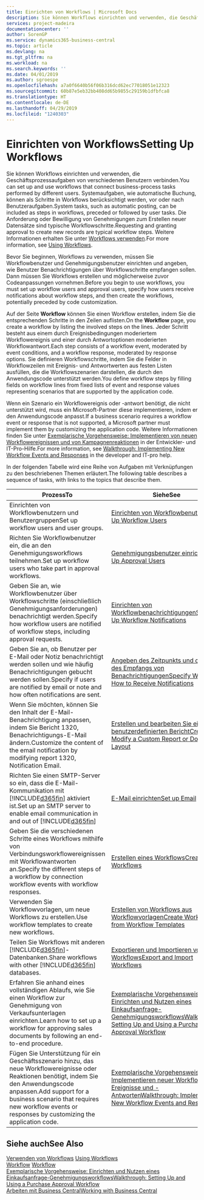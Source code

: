 ```yaml
---
title: Einrichten von Workflows | Microsoft Docs
description: Sie können Workflows einrichten und verwenden, die Geschäftsprozessaufgaben von verschiedenen Benutzern verbinden. Systemaufgaben, wie automatische Buchung, können als Schritte in Workflows berücksichtigt werden, vor oder nach Benutzeraufgaben. Die Anforderung oder Bewilligung von Genehmigungen zum Erstellen neuer Datensätze sind typische Workflowschritte.
services: project-madeira
documentationcenter: ''
author: SorenGP
ms.service: dynamics365-business-central
ms.topic: article
ms.devlang: na
ms.tgt_pltfrm: na
ms.workload: na
ms.search.keywords: ''
ms.date: 04/01/2019
ms.author: sgroespe
ms.openlocfilehash: a7a0f6640b56f06b316dcd62ec77018051e12323
ms.sourcegitcommit: 60b87e5eb32bb408dd65b9855c29159b1dfbfca8
ms.translationtype: HT
ms.contentlocale: de-DE
ms.lasthandoff: 04/29/2019
ms.locfileid: "1240303"
---
```

# <a name="setting-up-workflows"></a><span data-ttu-id="d089d-105">Einrichten von Workflows</span><span class="sxs-lookup"><span data-stu-id="d089d-105">Setting Up Workflows</span></span>
<span data-ttu-id="d089d-106">Sie können Workflows einrichten und verwenden, die Geschäftsprozessaufgaben von verschiedenen Benutzern verbinden.</span><span class="sxs-lookup"><span data-stu-id="d089d-106">You can set up and use workflows that connect business-process tasks performed by different users.</span></span> <span data-ttu-id="d089d-107">Systemaufgaben, wie automatische Buchung, können als Schritte in Workflows berücksichtigt werden, vor oder nach Benutzeraufgaben.</span><span class="sxs-lookup"><span data-stu-id="d089d-107">System tasks, such as automatic posting, can be included as steps in workflows, preceded or followed by user tasks.</span></span> <span data-ttu-id="d089d-108">Die Anforderung oder Bewilligung von Genehmigungen zum Erstellen neuer Datensätze sind typische Workflowschritte.</span><span class="sxs-lookup"><span data-stu-id="d089d-108">Requesting and granting approval to create new records are typical workflow steps.</span></span> <span data-ttu-id="d089d-109">Weitere Informationen erhalten Sie unter [Workflows verwenden](across-use-workflows.md).</span><span class="sxs-lookup"><span data-stu-id="d089d-109">For more information, see [Using Workflows](across-use-workflows.md).</span></span>  

 <span data-ttu-id="d089d-110">Bevor Sie beginnen, Workflows zu verwenden, müssen Sie Workflowbenutzer und Genehmigungsbenutzer einrichten und angeben, wie Benutzer Benachrichtigungen über Workflowschritte empfangen sollen. Dann müssen Sie Workflows erstellen und möglicherweise zuvor Codeanpassungen vornehmen.</span><span class="sxs-lookup"><span data-stu-id="d089d-110">Before you begin to use workflows, you must set up workflow users and approval users, specify how users receive notifications about workflow steps, and then create the workflows, potentially preceded by code customization.</span></span>  

 <span data-ttu-id="d089d-111">Auf der Seite **Workflow** können Sie einen Workflow erstellen, indem Sie die entsprechenden Schritte in den Zeilen auflisten.</span><span class="sxs-lookup"><span data-stu-id="d089d-111">On the **Workflow** page, you create a workflow by listing the involved steps on the lines.</span></span> <span data-ttu-id="d089d-112">Jeder Schritt besteht aus einem durch Ereignisbedingungen moderiertem Workflowereignis und einer durch Antwortoptionen moderierten Workflowantwort.</span><span class="sxs-lookup"><span data-stu-id="d089d-112">Each step consists of a workflow event, moderated by event conditions, and a workflow response, moderated by response options.</span></span> <span data-ttu-id="d089d-113">Sie definieren Workflowschritte, indem Sie die Felder in Workflowzeilen mit Ereignis- und Antwortwerten aus festen Listen ausfüllen, die die Workflowszenarien darstellen, die durch den Anwendungscode unterstützt werden.</span><span class="sxs-lookup"><span data-stu-id="d089d-113">You define workflow steps by filling fields on workflow lines from fixed lists of event and response values representing scenarios that are supported by the application code.</span></span>  

 <span data-ttu-id="d089d-114">Wenn ein Szenario ein Workflowereignis oder -antwort benötigt, die nicht unterstützt wird, muss ein Microsoft-Partner diese implementieren, indem er den Anwendungscode anpasst.</span><span class="sxs-lookup"><span data-stu-id="d089d-114">If a business scenario requires a workflow event or response that is not supported, a Microsoft partner must implement them by customizing the application code.</span></span> <span data-ttu-id="d089d-115">Weitere Informationen finden Sie unter [Exemplarische Vorgehensweise: Implementieren von neuen Workflowereignissen und von Kampagnenreaktionen](/dynamics-nav/Walkthrough--Implementing-New-Workflow-Events-and-Responses) in der Entwickler- und IT-Pro-Hilfe.</span><span class="sxs-lookup"><span data-stu-id="d089d-115">For more information, see [Walkthrough: Implementing New Workflow Events and Responses](/dynamics-nav/Walkthrough--Implementing-New-Workflow-Events-and-Responses) in the developer and IT-pro help.</span></span>

 <span data-ttu-id="d089d-116">In der folgenden Tabelle wird eine Reihe von Aufgaben mit Verknüpfungen zu den beschriebenen Themen erläutert.</span><span class="sxs-lookup"><span data-stu-id="d089d-116">The following table describes a sequence of tasks, with links to the topics that describe them.</span></span>  

|<span data-ttu-id="d089d-117">**Prozess**</span><span class="sxs-lookup"><span data-stu-id="d089d-117">**To**</span></span>|<span data-ttu-id="d089d-118">**Siehe**</span><span class="sxs-lookup"><span data-stu-id="d089d-118">**See**</span></span>|  
|------------|-------------|  
|<span data-ttu-id="d089d-119">Einrichten von Workflowbenutzern und Benutzergruppen</span><span class="sxs-lookup"><span data-stu-id="d089d-119">Set up workflow users and user groups.</span></span>|[<span data-ttu-id="d089d-120">Einrichten von Workflowbenutzern</span><span class="sxs-lookup"><span data-stu-id="d089d-120">Set Up Workflow Users</span></span>](across-how-to-set-up-workflow-users.md)|  
|<span data-ttu-id="d089d-121">Richten Sie Workflowbenutzer ein, die an den Genehmigungsworkflows teilnehmen.</span><span class="sxs-lookup"><span data-stu-id="d089d-121">Set up workflow users who take part in approval workflows.</span></span>|[<span data-ttu-id="d089d-122">Genehmigungsbenutzer einrichten</span><span class="sxs-lookup"><span data-stu-id="d089d-122">Set Up Approval Users</span></span>](across-how-to-set-up-approval-users.md)|  
|<span data-ttu-id="d089d-123">Geben Sie an, wie Workflowbenutzer über Workflowschritte (einschließlich Genehmigungsanforderungen) benachrichtigt werden.</span><span class="sxs-lookup"><span data-stu-id="d089d-123">Specify how workflow users are notified of workflow steps, including approval requests.</span></span>|[<span data-ttu-id="d089d-124">Einrichten von Workflowbenachrichtigungen</span><span class="sxs-lookup"><span data-stu-id="d089d-124">Setting Up Workflow Notifications</span></span>](across-setting-up-workflow-notifications.md)|  
|<span data-ttu-id="d089d-125">Geben Sie an, ob Benutzer per E-Mail oder Notiz benachrichtigt werden sollen und wie häufig Benachrichtigungen gebucht werden sollen.</span><span class="sxs-lookup"><span data-stu-id="d089d-125">Specify if users are notified by email or note and how often notifications are sent.</span></span>|[<span data-ttu-id="d089d-126">Angeben des Zeitpunkts und der Art des Empfangs von Benachrichtigungen</span><span class="sxs-lookup"><span data-stu-id="d089d-126">Specify When and How to Receive Notifications</span></span>](across-how-to-specify-when-and-how-to-receive-notifications.md)|  
|<span data-ttu-id="d089d-127">Wenn Sie möchten, können Sie den Inhalt der E-Mail-Benachrichtigung anpassen, indem Sie Bericht 1320, Benachrichtigungs-E-Mail ändern.</span><span class="sxs-lookup"><span data-stu-id="d089d-127">Customize the content of the email notification by modifying report 1320, Notification Email.</span></span>|[<span data-ttu-id="d089d-128">Erstellen und bearbeiten Sie einen benutzerdefinierten Bericht</span><span class="sxs-lookup"><span data-stu-id="d089d-128">Create and Modify a Custom Report or Document Layout</span></span>](ui-how-create-custom-report-layout.md)|  
|<span data-ttu-id="d089d-129">Richten Sie einen SMTP-Server so ein, dass die E-Mail-Kommunikation mit [!INCLUDE[d365fin](includes/d365fin_md.md)] aktiviert ist.</span><span class="sxs-lookup"><span data-stu-id="d089d-129">Set up an SMTP server to enable email communication in and out of [!INCLUDE[d365fin](includes/d365fin_md.md)]</span></span>|[<span data-ttu-id="d089d-130">E-Mail einrichten</span><span class="sxs-lookup"><span data-stu-id="d089d-130">Set up Email</span></span>](admin-how-setup-email.md)|
|<span data-ttu-id="d089d-131">Geben Sie die verschiedenen Schritte eines Workflows mithilfe von Verbindungsworkflowereignissen mit Workflowantworten an.</span><span class="sxs-lookup"><span data-stu-id="d089d-131">Specify the different steps of a workflow by connection workflow events with workflow responses.</span></span>|[<span data-ttu-id="d089d-132">Erstellen eines Workflows</span><span class="sxs-lookup"><span data-stu-id="d089d-132">Create Workflows</span></span>](across-how-to-create-workflows.md)|  
|<span data-ttu-id="d089d-133">Verwenden Sie Workflowvorlagen, um neue Workflows zu erstellen.</span><span class="sxs-lookup"><span data-stu-id="d089d-133">Use workflow templates to create new workflows.</span></span>|[<span data-ttu-id="d089d-134">Erstellen von Workflows aus Workflowvorlagen</span><span class="sxs-lookup"><span data-stu-id="d089d-134">Create Workflows from Workflow Templates</span></span>](across-how-to-create-workflows-from-workflow-templates.md)|  
|<span data-ttu-id="d089d-135">Teilen Sie Workflows mit anderen [!INCLUDE[d365fin](includes/d365fin_md.md)]-Datenbanken.</span><span class="sxs-lookup"><span data-stu-id="d089d-135">Share workflows with other [!INCLUDE[d365fin](includes/d365fin_md.md)] databases.</span></span>|[<span data-ttu-id="d089d-136">Exportieren und Importieren von Workflows</span><span class="sxs-lookup"><span data-stu-id="d089d-136">Export and Import Workflows</span></span>](across-how-to-export-and-import-workflows.md)|  
|<span data-ttu-id="d089d-137">Erfahren Sie anhand eines vollständigen Ablaufs, wie Sie einen Workflow zur Genehmigung von Verkaufsunterlagen einrichten.</span><span class="sxs-lookup"><span data-stu-id="d089d-137">Learn how to set up a workflow for approving sales documents by following an end-to-end procedure.</span></span>|[<span data-ttu-id="d089d-138">Exemplarische Vorgehensweise: Einrichten und Nutzen eines Einkaufsanfrage-Genehmigungsworkflows</span><span class="sxs-lookup"><span data-stu-id="d089d-138">Walkthrough: Setting Up and Using a Purchase Approval Workflow</span></span>](walkthrough-setting-up-and-using-a-purchase-approval-workflow.md)|  
|<span data-ttu-id="d089d-139">Fügen Sie Unterstützung für ein Geschäftsszenario hinzu, das neue Workflowereignisse oder Reaktionen benötigt, indem Sie den Anwendungscode anpassen.</span><span class="sxs-lookup"><span data-stu-id="d089d-139">Add support for a business scenario that requires new workflow events or responses by customizing the application code.</span></span>|[<span data-ttu-id="d089d-140">Exemplarische Vorgehensweise: Implementieren neuer Workflow-Ereignisse und -Antworten</span><span class="sxs-lookup"><span data-stu-id="d089d-140">Walkthrough: Implementing New Workflow Events and Responses</span></span>](/dynamics-nav/Walkthrough--Implementing-New-Workflow-Events-and-Responses)|  

## <a name="see-also"></a><span data-ttu-id="d089d-141">Siehe auch</span><span class="sxs-lookup"><span data-stu-id="d089d-141">See Also</span></span>  
 <span data-ttu-id="d089d-142">[Verwenden von Workflows](across-use-workflows.md) </span><span class="sxs-lookup"><span data-stu-id="d089d-142">[Using Workflows](across-use-workflows.md) </span></span>  
 <span data-ttu-id="d089d-143">[Workflow](across-workflow.md) </span><span class="sxs-lookup"><span data-stu-id="d089d-143">[Workflow](across-workflow.md) </span></span>  
 [<span data-ttu-id="d089d-144">Exemplarische Vorgehensweise: Einrichten und Nutzen eines Einkaufsanfrage-Genehmigungsworkflows</span><span class="sxs-lookup"><span data-stu-id="d089d-144">Walkthrough: Setting Up and Using a Purchase Approval Workflow</span></span>](walkthrough-setting-up-and-using-a-purchase-approval-workflow.md)  
 [<span data-ttu-id="d089d-145">Arbeiten mit  Business Central</span><span class="sxs-lookup"><span data-stu-id="d089d-145">Working with Business Central</span></span>](ui-work-product.md)
